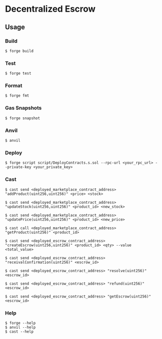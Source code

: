 # Decentralized Escrow

## Usage

### Build

```shell
$ forge build
```

### Test

```shell
$ forge test
```

### Format

```shell
$ forge fmt
```

### Gas Snapshots

```shell
$ forge snapshot
```

### Anvil

```shell
$ anvil
```

### Deploy

```shell
$ forge script script/DeployContracts.s.sol --rpc-url <your_rpc_url> --private-key <your_private_key>
```

### Cast

```shell
$ cast send <deployed_marketplace_contract_address> "addProduct(uint256,uint256)" <price> <stock>

$ cast send <deployed_marketplace_contract_address> "updateStock(uint256,uint256)" <product_id> <new_stock>

$ cast send <deployed_marketplace_contract_address> "updatePrice(uint256,uint256)" <product_id> <new_price>

$ cast call <deployed_marketplace_contract_address> "getProduct(uint256)" <product_id>

$ cast send <deployed_escrow_contract_address> "createEscrow(uint256,uint256)" <product_id> <qty> --value <total_value>

$ cast send <deployed_escrow_contract_address> "receivalConfirmation(uint256)" <escrow_id>

$ cast send <deployed_escrow_contract_address> "resolve(uint256)" <escrow_id>

$ cast send <deployed_escrow_contract_address> "refund(uint256)" <escrow_id>

$ cast send <deployed_escrow_contract_address> "getEscrow(uint256)" <escrow_id>

```

### Help

```shell
$ forge --help
$ anvil --help
$ cast --help
```
